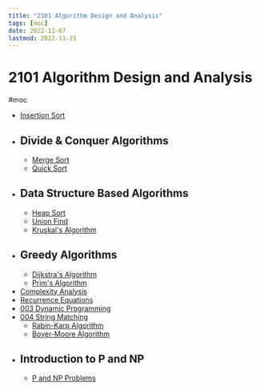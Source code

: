 ```yaml
---
title: "2101 Algorithm Design and Analysis"
tags: [moc]
date: 2022-11-07
lastmod: 2022-11-21
---
```

# 2101 Algorithm Design and Analysis
#moc 
- [Insertion Sort](Notes/Insertion%20Sort.md)
- ## Divide & Conquer Algorithms
	- [Merge Sort](Notes/Merge%20Sort.md)
	- [Quick Sort](Notes/Quick%20Sort.md)
- ## Data Structure Based Algorithms
	- [Heap Sort](Notes/Heap%20Sort.md)
	- [Union Find](Notes/Union%20Find.md)
	- [Kruskal's Algorithm](Notes/Kruskal's%20Algorithm.md)
- ## Greedy Algorithms
	- [Dijkstra's Algorithm](Notes/Dijkstra's%20Algorithm.md)
	- [Prim's Algorithm](Notes/Prim's%20Algorithm.md)
- [Complexity Analysis](Notes/Complexity%20Analysis.md)
- [Recurrence Equations](Notes/Recurrence%20Equations.md)
- [003 Dynamic Programming](003%20Dynamic%20Programming.md)
- [004 String Matching](004%20String%20Matching.md)
	- [Rabin-Karp Algorithm](Notes/Rabin-Karp%20Algorithm.md)
	- [Boyer-Moore Algorithm](Notes/Boyer-Moore%20Algorithm.md)
- ## Introduction to P and NP
	- [P and NP Problems](Notes/P%20and%20NP%20Problems.md)
